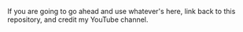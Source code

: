 If you are going to go ahead and use whatever's here, link back to this repository, and credit my YouTube channel.
